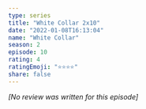 ```yaml
---
type: series
title: "White Collar 2x10"
date: "2022-01-08T16:13:04"
name: "White Collar"
season: 2
episode: 10
rating: 4
ratingEmoji: "⭐️⭐️⭐️⭐️"
share: false
---
```


*[No review was written for this episode]*
